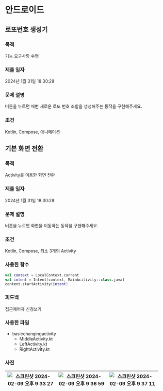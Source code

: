 # 안드로이드 


## 로또번호 생성기

### 목적
기능 요구사항 수행

### 제출 일자

2024년 1월 31일 18:30:28

### 문제 설명

 <p>버튼을 누르면 매번 새로운 로또 번호 조합을 생성해주는 동작을 구현해주세요.</p>

### 조건

 <p>Kotlin, Compose, 애니메이션</p>

## 기본 화면 전환

### 목적

Activity를 이용한 화면 전환

### 제출 일자

2024년 1월 31일 18:30:28

### 문제 설명

 <p>버튼을 누르면 화면을 이동하는 동작을 구현해주세요.</p>

### 조건 

 <p>Kotlin, Compose, 최소 3개의 Activity</p>

### 사용한 함수

```kotlin
val context = LocalContext.current
val intent = Intent(context, MainAcitivity::class.java)
context.startActivity(intent)
```

### 피드백

 <p>접근제어자 신경쓰기</p>

### 사용한 파일

- basicchangingactivity
  - MiddleActivity.kt
  - LeftActivity.kt
  - RightActivity.kt

### 사진
![스크린샷 2024-02-09 오후 9 33 27](https://github.com/21dbwls12/DevelopAnything/assets/139525941/a8dedd5c-78cf-44c1-adfb-261f0506298d) |![스크린샷 2024-02-09 오후 9 36 59](https://github.com/21dbwls12/DevelopAnything/assets/139525941/893123e4-7220-4564-a907-1e67300092bb) |![스크린샷 2024-02-09 오후 9 37 11](https://github.com/21dbwls12/DevelopAnything/assets/139525941/af142cc1-40a1-4379-bcc1-f4592219f1e8)
--- | --- | --- |